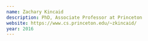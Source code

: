 ```yaml
---
name: Zachary Kincaid
description: PhD, Associate Professor at Princeton
website: https://www.cs.princeton.edu/~zkincaid/
year: 2016
---
```



